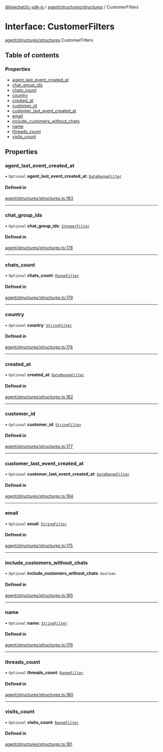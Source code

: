 [@livechat/lc-sdk-js](../README.md) / [agent/structures/structures](../modules/agent_structures_structures.md) / CustomerFilters

# Interface: CustomerFilters

[agent/structures/structures](../modules/agent_structures_structures.md).CustomerFilters

## Table of contents

### Properties

- [agent\_last\_event\_created\_at](agent_structures_structures.CustomerFilters.md#agent_last_event_created_at)
- [chat\_group\_ids](agent_structures_structures.CustomerFilters.md#chat_group_ids)
- [chats\_count](agent_structures_structures.CustomerFilters.md#chats_count)
- [country](agent_structures_structures.CustomerFilters.md#country)
- [created\_at](agent_structures_structures.CustomerFilters.md#created_at)
- [customer\_id](agent_structures_structures.CustomerFilters.md#customer_id)
- [customer\_last\_event\_created\_at](agent_structures_structures.CustomerFilters.md#customer_last_event_created_at)
- [email](agent_structures_structures.CustomerFilters.md#email)
- [include\_customers\_without\_chats](agent_structures_structures.CustomerFilters.md#include_customers_without_chats)
- [name](agent_structures_structures.CustomerFilters.md#name)
- [threads\_count](agent_structures_structures.CustomerFilters.md#threads_count)
- [visits\_count](agent_structures_structures.CustomerFilters.md#visits_count)

## Properties

### agent\_last\_event\_created\_at

• `Optional` **agent\_last\_event\_created\_at**: [`DateRangeFilter`](agent_structures_structures.DateRangeFilter.md)

#### Defined in

[agent/structures/structures.ts:183](https://github.com/livechat/lc-sdk-js/blob/125a327/src/agent/structures/structures.ts#L183)

___

### chat\_group\_ids

• `Optional` **chat\_group\_ids**: [`IntegerFilter`](../modules/agent_structures_structures.md#integerfilter)

#### Defined in

[agent/structures/structures.ts:178](https://github.com/livechat/lc-sdk-js/blob/125a327/src/agent/structures/structures.ts#L178)

___

### chats\_count

• `Optional` **chats\_count**: [`RangeFilter`](agent_structures_structures.RangeFilter.md)

#### Defined in

[agent/structures/structures.ts:179](https://github.com/livechat/lc-sdk-js/blob/125a327/src/agent/structures/structures.ts#L179)

___

### country

• `Optional` **country**: [`StringFilter`](../modules/agent_structures_structures.md#stringfilter)

#### Defined in

[agent/structures/structures.ts:174](https://github.com/livechat/lc-sdk-js/blob/125a327/src/agent/structures/structures.ts#L174)

___

### created\_at

• `Optional` **created\_at**: [`DateRangeFilter`](agent_structures_structures.DateRangeFilter.md)

#### Defined in

[agent/structures/structures.ts:182](https://github.com/livechat/lc-sdk-js/blob/125a327/src/agent/structures/structures.ts#L182)

___

### customer\_id

• `Optional` **customer\_id**: [`StringFilter`](../modules/agent_structures_structures.md#stringfilter)

#### Defined in

[agent/structures/structures.ts:177](https://github.com/livechat/lc-sdk-js/blob/125a327/src/agent/structures/structures.ts#L177)

___

### customer\_last\_event\_created\_at

• `Optional` **customer\_last\_event\_created\_at**: [`DateRangeFilter`](agent_structures_structures.DateRangeFilter.md)

#### Defined in

[agent/structures/structures.ts:184](https://github.com/livechat/lc-sdk-js/blob/125a327/src/agent/structures/structures.ts#L184)

___

### email

• `Optional` **email**: [`StringFilter`](../modules/agent_structures_structures.md#stringfilter)

#### Defined in

[agent/structures/structures.ts:175](https://github.com/livechat/lc-sdk-js/blob/125a327/src/agent/structures/structures.ts#L175)

___

### include\_customers\_without\_chats

• `Optional` **include\_customers\_without\_chats**: `boolean`

#### Defined in

[agent/structures/structures.ts:185](https://github.com/livechat/lc-sdk-js/blob/125a327/src/agent/structures/structures.ts#L185)

___

### name

• `Optional` **name**: [`StringFilter`](../modules/agent_structures_structures.md#stringfilter)

#### Defined in

[agent/structures/structures.ts:176](https://github.com/livechat/lc-sdk-js/blob/125a327/src/agent/structures/structures.ts#L176)

___

### threads\_count

• `Optional` **threads\_count**: [`RangeFilter`](agent_structures_structures.RangeFilter.md)

#### Defined in

[agent/structures/structures.ts:180](https://github.com/livechat/lc-sdk-js/blob/125a327/src/agent/structures/structures.ts#L180)

___

### visits\_count

• `Optional` **visits\_count**: [`RangeFilter`](agent_structures_structures.RangeFilter.md)

#### Defined in

[agent/structures/structures.ts:181](https://github.com/livechat/lc-sdk-js/blob/125a327/src/agent/structures/structures.ts#L181)
